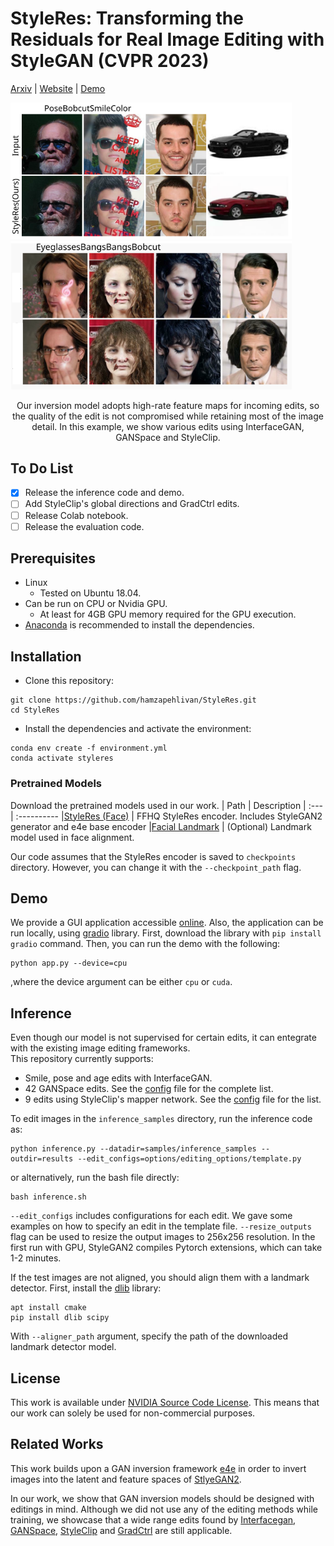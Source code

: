 # StyleRes: Transforming the Residuals for Real Image Editing with StyleGAN (CVPR 2023)

<!-- [supp.]() -->
[Arxiv](https://arxiv.org/abs/2212.14359) | [Website](https://www.cs.bilkent.edu.tr/~adundar/projects/StyleRes/) | [Demo](https://huggingface.co/spaces/hamzapehlivan/StyleRes) <!--| [Colab]() | [Demo]() | [Supp.]()-->


<p float="left">
<img src="assests/teaser.svg" width="450"/>
<img src="assests/teaser2.svg" width="450"/> 
<br>

</p>
<p align="center">
Our inversion model adopts high-rate feature maps for incoming edits, so the quality of the edit is not compromised while retaining most of the image detail. In this example, we show various edits using InterfaceGAN, GANSpace and StyleClip. 
</p>


## To Do List
- [x] Release the inference code and demo. 
- [ ] Add StyleClip's global directions and GradCtrl edits.
- [ ] Release Colab notebook.
- [ ] Release the evaluation code. 

## Prerequisites
- Linux
    - Tested on Ubuntu 18.04. 
- Can be run on CPU or Nvidia GPU.
    - At least for 4GB GPU memory required for the GPU execution. 
- [Anaconda](https://www.anaconda.com/) is recommended to install the dependencies. 
## Installation
- Clone this repository:
```
git clone https://github.com/hamzapehlivan/StyleRes.git
cd StyleRes
```
- Install the dependencies and activate the environment:
```
conda env create -f environment.yml
conda activate styleres
```
### Pretrained Models
Download the pretrained models used in our work. 
| Path | Description
| :--- | :----------
|[StyleRes (Face)](https://drive.google.com/file/d/1SXNe_txGQaGQg3AthSdwlBAlDPjlzFet/view?usp=sharing)  | FFHQ StyleRes encoder. Includes StyleGAN2 generator and e4e base encoder
|[Facial Landmark](https://drive.google.com/file/d/1FCUAmqkVpJsNpgz4k_odYaL91gIW4hQm/view?usp=sharing) | (Optional) Landmark model used in face alignment. 

<!-- |[Cars Inversion](https://drive.google.com/file/d/17faPqBce2m1AQeLCLHUVXaDfxMRU2QcV/view?usp=sharing)  | Cars e4e encoder. -->

Our code assumes that the StyleRes encoder is saved to `checkpoints` directory. However, you can change it with the `--checkpoint_path` flag.

## Demo
We provide a GUI application accessible [online](https://huggingface.co/spaces/hamzapehlivan/StyleRes). Also, the application can be run locally, using [gradio](https://gradio.app/) library. First, download the library with `pip install gradio` command. Then, you can run the demo with the following:
```
python app.py --device=cpu
```
,where the device argument can be either `cpu` or `cuda`. 
## Inference
Even though our model is not supervised for certain edits, it can entegrate with the existing image editing frameworks.  
This repository currently supports:
 
- Smile, pose and age edits with InterfaceGAN.
- 42 GANSpace edits. See the [config](editings/ganspace_pca/ganspace_configs.csv) file for the complete list. 
- 9 edits using StyleClip's mapper network. See the [config](editings/styleclip_directions/styleclip_mapping_configs.csv) file for the list. 

To edit images in the `inference_samples` directory, run the inference code as:
```
python inference.py --datadir=samples/inference_samples --outdir=results --edit_configs=options/editing_options/template.py
```
or alternatively, run the bash file directly:
```
bash inference.sh
```
`--edit_configs` includes configurations for each edit. We gave some examples on how to specify an edit in the template file. `--resize_outputs` flag can be used to resize the output images to 256x256 resolution. In the first run with GPU, StyleGAN2 compiles Pytorch extensions, which can take 1-2 minutes. 

If the test images are not aligned, you should align them with  a landmark detector. First, install the [dlib](http://dlib.net/) library:
```
apt install cmake
pip install dlib scipy
```
With `--aligner_path` argument, specify the path of the downloaded landmark detector model. 

## License 
This work is available under [NVIDIA Source Code License](LICENSE). 
This means that our work can solely be used for non-commercial purposes.

## Related Works
This work builds upon a GAN inversion framework [e4e](https://github.com/omertov/encoder4editing) in order to invert images into the latent and feature spaces of [StlyeGAN2](https://github.com/NVlabs/stylegan3).

In our work, we show that GAN inversion models should be designed with editings in mind. Although we did not use any of the editing methods while training, we showcase that a wide range edits found by [Interfacegan](https://github.com/genforce/interfacegan), [GANSpace](https://github.com/harskish/ganspace), [StyleClip](https://github.com/orpatashnik/StyleCLIP) and [GradCtrl](https://github.com/zikuncshelly/GradCtrl) are still applicable. 

